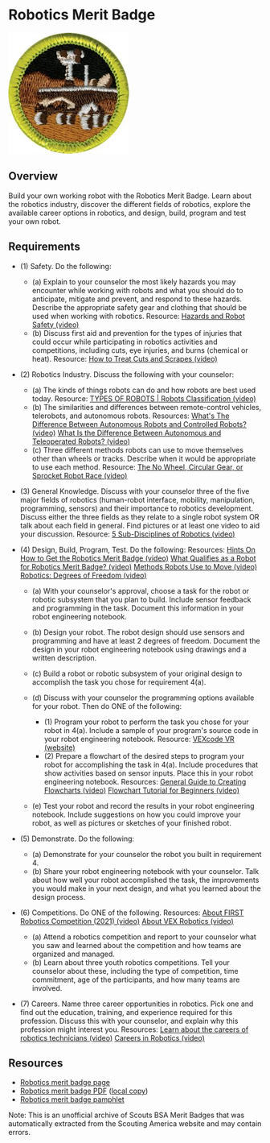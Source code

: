 

# Robotics Merit Badge

![Robotics Merit Badge](images/robotics-merit-badge.jpg)

## Overview



Build your own working robot with the Robotics Merit Badge. Learn about the robotics industry, discover the different fields of robotics, explore the available career options in robotics, and design, build, program and test your own robot.

## Requirements

* (1) Safety. Do the following:
    * (a) Explain to your counselor the most likely hazards you may encounter while working with robots and what you should do to anticipate, mitigate and prevent, and respond to these hazards. Describe the appropriate safety gear and clothing that should be used when working with robotics. Resource: [Hazards and Robot Safety (video)](https://youtu.be/7v3cylLL9hw?list=PLHGEvyG5wuthXQZzTc-mLwFrP5F6_1Lce)
    * (b) Discuss first aid and prevention for the types of injuries that could occur while participating in robotics activities and competitions, including cuts, eye injuries, and burns (chemical or heat). Resource: [How to Treat Cuts and Scrapes (video)](https://www.youtube.com/watch?v=0jp5FgLmKtk&list=PLHGEvyG5wuthXQZzTc-mLwFrP5F6_1Lce&index=1)


* (2) Robotics Industry. Discuss the following with your counselor:
    * (a) The kinds of things robots can do and how robots are best used today. Resource: [TYPES OF ROBOTS | Robots Classification (video)](https://youtu.be/fc_Cynqr6jM)
    * (b) The similarities and differences between remote-control vehicles, telerobots, and autonomous robots. Resources: [What's The Difference Between Autonomous Robots and Controlled Robots? (video)](https://youtu.be/kdYJyGQwtL4) [What Is the Difference Between Autonomous and Teleoperated Robots? (video)](https://milvus.io/ai-quick-reference/what-is-the-difference-between-autonomous-and-teleoperated-robots)
    * (c) Three different methods robots can use to move themselves other than wheels or tracks. Describe when it would be appropriate to use each method. Resource: [The No Wheel, Circular Gear, or Sprocket Robot Race (video)](https://youtu.be/aVuNcVW-gzE?si=xoginEhjVnWEPiMd)


* (3) General Knowledge. Discuss with your counselor three of the five major fields of robotics (human-robot interface, mobility, manipulation, programming, sensors) and their importance to robotics development. Discuss either the three fields as they relate to a single robot system OR talk about each field in general. Find pictures or at least one video to aid your discussion. Resource:  [5 Sub-Disciplines of Robotics (video)](https://youtu.be/exEBkd1Gn0I)
* (4) Design, Build, Program, Test. Do the following: Resources:  [Hints On How to Get the Robotics Merit Badge (video)](https://youtu.be/weBH_PL3_Bk)  [What Qualifies as a Robot for Robotics Merit Badge? (video)](https://youtu.be/6dYq9bBSaWc?list=PLHGEvyG5wuthXQZzTc-mLwFrP5F6_1Lce)  [Methods Robots Use to Move (video)](https://youtu.be/T0JeYyU7R-c?list=PLHGEvyG5wuthXQZzTc-mLwFrP5F6_1Lce)  [Robotics: Degrees of Freedom (video)](https://youtu.be/55O-DGeoFic?list=PLHGEvyG5wuthXQZzTc-mLwFrP5F6_1Lce)
    * (a) With your counselor's approval, choose a task for the robot or robotic subsystem that you plan to build. Include sensor feedback and programming in the task. Document this information in your robot engineering notebook.
    * (b) Design your robot. The robot design should use sensors and programming and have at least 2 degrees of freedom. Document the design in your robot engineering notebook using drawings and a written description.
    * (c) Build a robot or robotic subsystem of your original design to accomplish the task you chose for requirement 4(a).
    * (d) Discuss with your counselor the programming options available for your robot. Then do ONE of the following:
        * (1) Program your robot to perform the task you chose for your robot in 4(a). Include a sample of your program's source code in your robot engineering notebook. Resource: [VEXcode VR (website)](https://www.vexrobotics.com/vexcode/vr?srsltid=AfmBOopvcCE5uFUVB__bxV0UiLP20ZZQwq0WrNHHJWuIQUDXmLAwl8UL%5C)
        * (2) Prepare a flowchart of the desired steps to program your robot for accomplishing the task in 4(a). Include procedures that show activities based on sensor inputs. Place this in your robot engineering notebook. Resources: [General Guide to Creating Flowcharts (video)](https://youtu.be/SWRDqTx8d4k) [Flowchart Tutorial for Beginners (video)](https://youtu.be/c8asK8iCaRk)


    * (e) Test your robot and record the results in your robot engineering notebook. Include suggestions on how you could improve your robot, as well as pictures or sketches of your finished robot.


* (5) Demonstrate. Do the following:
    * (a) Demonstrate for your counselor the robot you built in requirement 4.
    * (b) Share your robot engineering notebook with your counselor. Talk about how well your robot accomplished the task, the improvements you would make in your next design, and what you learned about the design process.


* (6) Competitions. Do ONE of the following. Resources:  [About FIRST Robotics Competition (2021) (video)](https://youtu.be/Jd29kzjclV0)  [About VEX Robotics (video)](https://youtu.be/Mi6E37oU8yc)
    * (a) Attend a robotics competition and report to your counselor what you saw and learned about the competition and how teams are organized and managed.
    * (b) Learn about three youth robotics competitions. Tell your counselor about these, including the type of competition, time commitment, age of the participants, and how many teams are involved.


* (7) Careers. Name three career opportunities in robotics. Pick one and find out the education, training, and experience required for this profession. Discuss this with your counselor, and explain why this profession might interest you. Resources:  [Learn about the careers of robotics technicians (video)](https://youtu.be/0dwkGhRPQW4)  [Careers in Robotics (video)](https://youtu.be/5YTYFrrSdV4?list=PLHGEvyG5wuthXQZzTc-mLwFrP5F6_1Lce)


## Resources

- [Robotics merit badge page](https://www.scouting.org/merit-badges/robotics/)
- [Robotics merit badge PDF](https://filestore.scouting.org/filestore/Merit_Badge_ReqandRes/Pamphlets/Robotics.pdf) ([local copy](files/robotics-merit-badge.pdf))
- [Robotics merit badge pamphlet](https://www.scoutshop.org/robotics-merit-badge-pamphlet-662428.html)

Note: This is an unofficial archive of Scouts BSA Merit Badges that was automatically extracted from the Scouting America website and may contain errors.